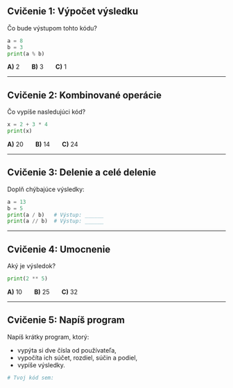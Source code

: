 ## **Cvičenie 1: Výpočet výsledku**

Čo bude výstupom tohto kódu?

```python
a = 8
b = 3
print(a % b)
```

**A)** 2  **B)** 3  **C)** 1

---

## **Cvičenie 2: Kombinované operácie**

Čo vypíše nasledujúci kód?

```python
x = 2 + 3 * 4
print(x)
```

**A)** 20  **B)** 14  **C)** 24

---

##  **Cvičenie 3: Delenie a celé delenie**

Doplň chýbajúce výsledky:

```python
a = 13
b = 5
print(a / b)   # Výstup: ______
print(a // b)  # Výstup: ______
```

---

##  **Cvičenie 4: Umocnenie**

Aký je výsledok?

```python
print(2 ** 5)
```

**A)** 10  **B)** 25  **C)** 32

---

##  **Cvičenie 5: Napíš program**

Napíš krátky program, ktorý:

* vypýta si dve čísla od používateľa,
* vypočíta ich súčet, rozdiel, súčin a podiel,
* vypíše výsledky.

```python
# Tvoj kód sem:
```
